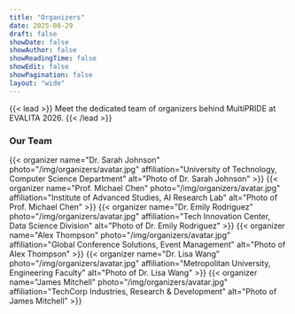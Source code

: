 ```yaml
---
title: "Organizers"
date: 2025-08-29
draft: false
showDate: false
showAuthor: false
showReadingTime: false
showEdit: false
showPagination: false
layout: "wide"
---
```

<style>
.prose, .prose-lg {
    max-width: none !important;
}
.container {
    max-width: 95vw !important;
}
</style>
{{< lead >}}
Meet the dedicated team of organizers behind MultiPRIDE at EVALITA 2026.
{{< /lead >}}


<div class="w-full max-w-none">
<h3>Our Team</h3>

<div class="grid grid-cols-2 md:grid-cols-3 lg:grid-cols-4 xl:grid-cols-5 gap-6 mt-8">
{{< organizer
name="Dr. Sarah Johnson"
photo="/img/organizers/avatar.jpg"
affiliation="University of Technology, Computer Science Department"
alt="Photo of Dr. Sarah Johnson" >}}
{{< organizer
name="Prof. Michael Chen"
photo="/img/organizers/avatar.jpg"
affiliation="Institute of Advanced Studies, AI Research Lab"
alt="Photo of Prof. Michael Chen" >}}
{{< organizer
name="Dr. Emily Rodriguez"
photo="/img/organizers/avatar.jpg"
affiliation="Tech Innovation Center, Data Science Division"
alt="Photo of Dr. Emily Rodriguez" >}}
{{< organizer
name="Alex Thompson"
photo="/img/organizers/avatar.jpg"
affiliation="Global Conference Solutions, Event Management"
alt="Photo of Alex Thompson" >}}
{{< organizer
name="Dr. Lisa Wang"
photo="/img/organizers/avatar.jpg"
affiliation="Metropolitan University, Engineering Faculty"
alt="Photo of Dr. Lisa Wang" >}}
{{< organizer
name="James Mitchell"
photo="/img/organizers/avatar.jpg"
affiliation="TechCorp Industries, Research & Development"
alt="Photo of James Mitchell" >}}
</div>

<div class="w-full max-w-none">
